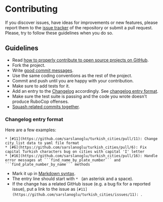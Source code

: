 # Contributing

If you discover issues, have ideas for improvements or new features,
please report them to the [issue tracker][1] of the repository or
submit a pull request. Please, try to follow these guidelines when you
do so.

## Guidelines

* Read [how to properly contribute to open source projects on GitHub][2].
* Fork the project.
* Write [good commit messages][3].
* Use the same coding conventions as the rest of the project.
* Commit and push until you are happy with your contribution.
* Make sure to add tests for it.
* Add an entry to the [Changelog](CHANGELOG.md) accordingly. See [changelog entry format](#changelog-entry-format).
* Make sure the test suite is passing and the code you wrote doesn't produce RuboCop offenses.
* [Squash related commits together][4].

### Changelog entry format

Here are a few examples:

```
* [#11](https://github.com/sarslanoglu/turkish_cities/pull/11): Change city_list data to yaml file format
* [#6](https://github.com/sarslanoglu/turkish_cities/pull/6): Fix capital Turkish characters bug on cities with capital 'I' letter
* [#16](https://github.com/sarslanoglu/turkish_cities/pull/16): Handle error messages at ```find_name_by_plate_number``` and ```find_plate_number_by_name``` methods
```

* Mark it up in [Markdown syntax][5].
* The entry line should start with `* ` (an asterisk and a space).
* If the change has a related GitHub issue (e.g. a bug fix for a reported issue), put a link to the issue as `[#11](https://github.com/sarslanoglu/turkish_cities/issues/11): `.

[1]: https://github.com/sarslanoglu/turkish_cities/issues
[2]: https://www.gun.io/blog/how-to-github-fork-branch-and-pull-request
[3]: https://tbaggery.com/2008/04/19/a-note-about-git-commit-messages.html
[4]: http://gitready.com/advanced/2009/02/10/squashing-commits-with-rebase.html
[5]: https://daringfireball.net/projects/markdown/syntax
